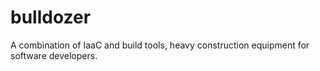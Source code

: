# bulldozer
A combination of IaaC and build tools, heavy construction equipment for software developers.
